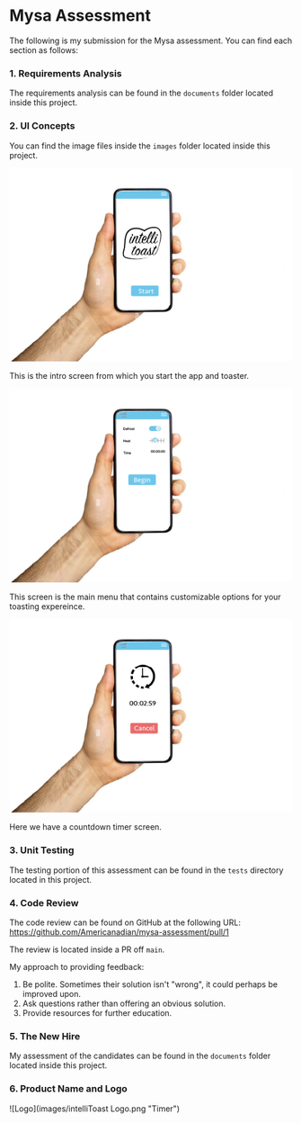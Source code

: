 # Mysa Assessment

The following is my submission for the Mysa assessment. You can find each section as follows:

### 1. Requirements Analysis

The requirements analysis can be found in the `documents` folder located inside this project.

### 2. UI Concepts

You can find the image files inside the `images` folder located inside this project.

![Intro screen](images/Intro_Screen.png "Intro_Screen")

This is the intro screen from which you start the app and toaster.

![Intro screen](images/screen2.png "Main Menu")

This screen is the main menu that contains customizable options for your toasting expereince.

![Intro screen](images/screen3.png "Timer")

Here we have a countdown timer screen.

### 3. Unit Testing
The testing portion of this assessment can be found in the `tests` directory located in this project.

### 4. Code Review
The code review can be found on GitHub at the following URL:
https://github.com/Americanadian/mysa-assessment/pull/1

The review is located inside a PR off `main`.

My approach to providing feedback:

1) Be polite.  Sometimes their solution isn't "wrong", it could perhaps be improved upon.
2) Ask questions rather than offering an obvious solution.
3) Provide resources for further education. 

### 5. The New Hire
My assessment of the candidates can be found in the `documents` folder located inside this project.

### 6. Product Name and Logo
![Logo](images/intelliToast Logo.png "Timer")

